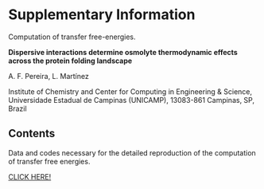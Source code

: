 
# Supplementary Information

Computation of transfer free-energies.

**Dispersive interactions determine osmolyte thermodynamic effects across the protein folding landscape**

A. F. Pereira, L. Martínez

Institute of Chemistry and Center for Computing in Engineering & Science, Universidade Estadual de Campinas (UNICAMP), 13083-861 Campinas, SP, Brazil

## Contents

Data and codes necessary for the detailed reproduction of the computation of transfer free energies.

[CLICK HERE!](https://m3g.github.io/PereiraMartinez2025.jl/)

